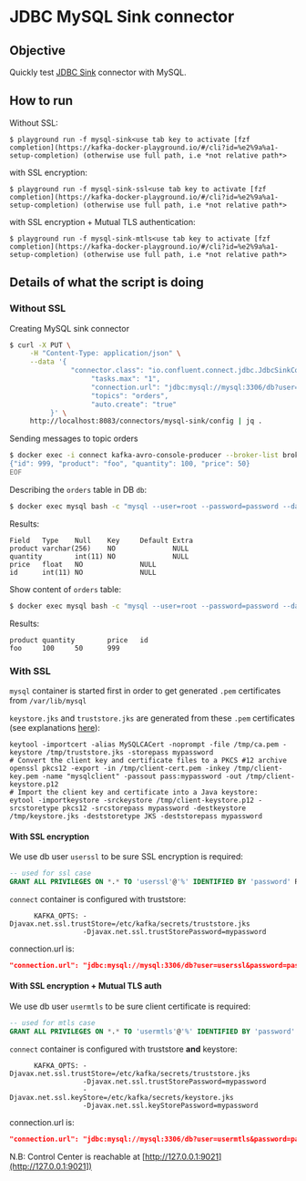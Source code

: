 # JDBC MySQL Sink connector



## Objective

Quickly test [JDBC Sink](https://docs.confluent.io/current/connect/kafka-connect-jdbc/sink-connector/index.html#quick-start) connector with MySQL.

## How to run

Without SSL:

```
$ playground run -f mysql-sink<use tab key to activate [fzf completion](https://kafka-docker-playground.io/#/cli?id=%e2%9a%a1-setup-completion) (otherwise use full path, i.e *not relative path*>
```

with SSL encryption:

```
$ playground run -f mysql-sink-ssl<use tab key to activate [fzf completion](https://kafka-docker-playground.io/#/cli?id=%e2%9a%a1-setup-completion) (otherwise use full path, i.e *not relative path*>
```

with SSL encryption + Mutual TLS authentication:

```
$ playground run -f mysql-sink-mtls<use tab key to activate [fzf completion](https://kafka-docker-playground.io/#/cli?id=%e2%9a%a1-setup-completion) (otherwise use full path, i.e *not relative path*>
```

## Details of what the script is doing

### Without SSL

Creating MySQL sink connector

```bash
$ curl -X PUT \
     -H "Content-Type: application/json" \
     --data '{
               "connector.class": "io.confluent.connect.jdbc.JdbcSinkConnector",
                    "tasks.max": "1",
                    "connection.url": "jdbc:mysql://mysql:3306/db?user=user&password=password&useSSL=false",
                    "topics": "orders",
                    "auto.create": "true"
          }' \
     http://localhost:8083/connectors/mysql-sink/config | jq .
```

Sending messages to topic orders

```bash
$ docker exec -i connect kafka-avro-console-producer --broker-list broker:9092 --property schema.registry.url=http://schema-registry:8081 --topic orders --property value.schema='{"type":"record","name":"myrecord","fields":[{"name":"id","type":"int"},{"name":"product", "type": "string"}, {"name":"quantity", "type": "int"}, {"name":"price","type": "float"}]}' << EOF
{"id": 999, "product": "foo", "quantity": 100, "price": 50}
EOF
```


Describing the `orders` table in DB `db`:

```bash
$ docker exec mysql bash -c "mysql --user=root --password=password --database=db -e 'describe orders'"
```

Results:
```
Field   Type    Null    Key     Default Extra
product varchar(256)    NO              NULL
quantity        int(11) NO              NULL
price   float   NO              NULL
id      int(11) NO              NULL
```

Show content of `orders` table:

```bash
$ docker exec mysql bash -c "mysql --user=root --password=password --database=db -e 'select * from orders'"
```

Results:

```
product quantity        price   id
foo     100     50      999
```

### With SSL

`mysql` container is started first in order to get generated `.pem` certificates from `/var/lib/mysql`

`keystore.jks` and `truststore.jks` are generated from these `.pem` certificates (see explanations [here](https://dev.mysql.com/doc/connector-j/5.1/en/connector-j-reference-using-ssl.html)):

```
keytool -importcert -alias MySQLCACert -noprompt -file /tmp/ca.pem -keystore /tmp/truststore.jks -storepass mypassword
# Convert the client key and certificate files to a PKCS #12 archive
openssl pkcs12 -export -in /tmp/client-cert.pem -inkey /tmp/client-key.pem -name "mysqlclient" -passout pass:mypassword -out /tmp/client-keystore.p12
# Import the client key and certificate into a Java keystore:
eytool -importkeystore -srckeystore /tmp/client-keystore.p12 -srcstoretype pkcs12 -srcstorepass mypassword -destkeystore /tmp/keystore.jks -deststoretype JKS -deststorepass mypassword
```

#### With SSL encryption

We use db user `userssl` to be sure SSL encryption is required:

```sql
-- used for ssl case
GRANT ALL PRIVILEGES ON *.* TO 'userssl'@'%' IDENTIFIED BY 'password' REQUIRE SSL;
```

`connect` container is configured with truststore:

```
      KAFKA_OPTS: -Djavax.net.ssl.trustStore=/etc/kafka/secrets/truststore.jks
                  -Djavax.net.ssl.trustStorePassword=mypassword
```

connection.url is:

```json
"connection.url": "jdbc:mysql://mysql:3306/db?user=userssl&password=password&verifyServerCertificate=true&useSSL=true&requireSSL=true&enabledTLSProtocols=TLSv1,TLSv1.1,TLSv1.2,TLSv1.3"
```

#### With SSL encryption + Mutual TLS auth

We use db user `usermtls` to be sure client certificate is required:

```sql
-- used for mtls case
GRANT ALL PRIVILEGES ON *.* TO 'usermtls'@'%' IDENTIFIED BY 'password' REQUIRE X509;
```

`connect` container is configured with truststore **and** keystore:

```
      KAFKA_OPTS: -Djavax.net.ssl.trustStore=/etc/kafka/secrets/truststore.jks
                  -Djavax.net.ssl.trustStorePassword=mypassword
                  -Djavax.net.ssl.keyStore=/etc/kafka/secrets/keystore.jks
                  -Djavax.net.ssl.keyStorePassword=mypassword
```

connection.url is:

```json
"connection.url": "jdbc:mysql://mysql:3306/db?user=usermtls&password=password&verifyServerCertificate=true&useSSL=true&requireSSL=true&enabledTLSProtocols=TLSv1,TLSv1.1,TLSv1.2,TLSv1.3"
```

N.B: Control Center is reachable at [http://127.0.0.1:9021](http://127.0.0.1:9021])
